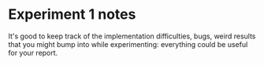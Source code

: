# Experiment 1 notes

It's good to keep track of the implementation difficulties, bugs, weird results that you might bump into while experimenting: everything could be useful for your report.
